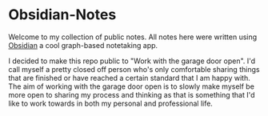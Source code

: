 # Obsidian-Notes
Welcome to my collection of public notes. All notes here were written using [Obsidian](https://obsidian.md/) a cool graph-based notetaking app.

I decided to make this repo public to "Work with the garage door open". I'd call myself a pretty closed off person who's only comfortable sharing things that are finished or have reached a certain standard that I am happy with. The aim of working with the garage door open is to slowly make myself be more open to sharing my process and thinking as that is something that I'd like to work towards in both my personal and professional life.